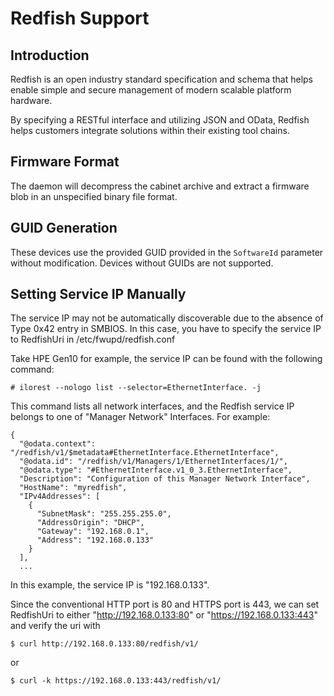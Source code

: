 Redfish Support
===============

Introduction
------------

Redfish is an open industry standard specification and schema that helps enable
simple and secure management of modern scalable platform hardware.

By specifying a RESTful interface and utilizing JSON and OData, Redfish helps
customers integrate solutions within their existing tool chains.

Firmware Format
---------------

The daemon will decompress the cabinet archive and extract a firmware blob in
an unspecified binary file format.

GUID Generation
---------------

These devices use the provided GUID provided in the `SoftwareId` parameter
without modification. Devices without GUIDs are not supported.

Setting Service IP Manually
---------------------------

The service IP may not be automatically discoverable due to the absence of
Type 0x42 entry in SMBIOS. In this case, you have to specify the service IP
to RedfishUri in /etc/fwupd/redfish.conf

Take HPE Gen10 for example, the service IP can be found with the following
command:

    # ilorest --nologo list --selector=EthernetInterface. -j

This command lists all network interfaces, and the Redfish service IP belongs
to one of "Manager Network" Interfaces. For example:

    {
      "@odata.context": "/redfish/v1/$metadata#EthernetInterface.EthernetInterface",
      "@odata.id": "/redfish/v1/Managers/1/EthernetInterfaces/1/",
      "@odata.type": "#EthernetInterface.v1_0_3.EthernetInterface",
      "Description": "Configuration of this Manager Network Interface",
      "HostName": "myredfish",
      "IPv4Addresses": [
        {
          "SubnetMask": "255.255.255.0",
          "AddressOrigin": "DHCP",
          "Gateway": "192.168.0.1",
          "Address": "192.168.0.133"
        }
      ],
      ...

In this example, the service IP is "192.168.0.133".

Since the conventional HTTP port is 80 and HTTPS port is 443, we can set
RedfishUri to either "http://192.168.0.133:80" or "https://192.168.0.133:443"
and verify the uri with

    $ curl http://192.168.0.133:80/redfish/v1/

or

    $ curl -k https://192.168.0.133:443/redfish/v1/
